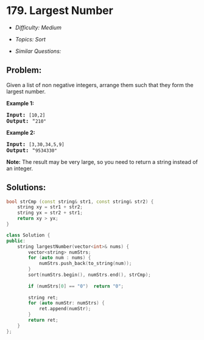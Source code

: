 # 179. Largest Number

* *Difficulty: Medium*

* *Topics: Sort*

* *Similar Questions:*

## Problem:

<p>Given a list of non negative integers, arrange them such that they form the largest number.</p>

<p><strong>Example 1:</strong></p>

<pre>
<strong>Input:</strong> <code>[10,2]</code>
<strong>Output:</strong> &quot;<code>210&quot;</code></pre>

<p><strong>Example 2:</strong></p>

<pre>
<strong>Input:</strong> <code>[3,30,34,5,9]</code>
<strong>Output:</strong> &quot;<code>9534330&quot;</code>
</pre>

<p><strong>Note:</strong> The result may be very large, so you need to return a string instead of an integer.</p>

## Solutions:

```c++
bool strCmp (const string& str1, const string& str2) {
    string xy = str1 + str2;
    string yx = str2 + str1;
    return xy > yx;
}

class Solution {
public:
    string largestNumber(vector<int>& nums) {
        vector<string> numStrs;
        for (auto num : nums) {
            numStrs.push_back(to_string(num));
        }
        sort(numStrs.begin(), numStrs.end(), strCmp);
        
        if (numStrs[0] == "0")  return "0";
        
        string ret;
        for (auto numStr: numStrs) {
            ret.append(numStr);
        }
        return ret;
    }
};
```
